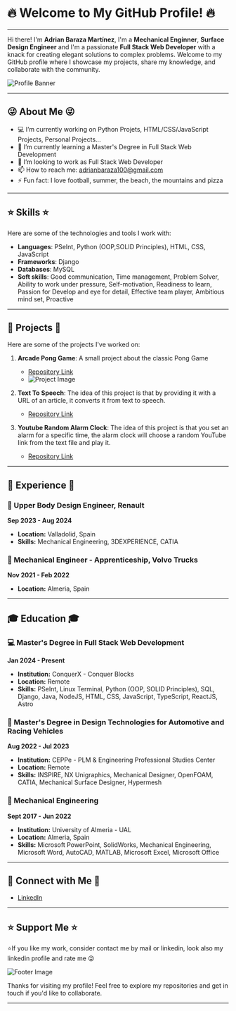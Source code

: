 # :fire: Welcome to My GitHub Profile! :fire:
---
Hi there! I'm <strong>Adrian Baraza Martínez</strong>, I'm a <strong>Mechanical Enginner</strong>, <strong>Surface Design Engineer</strong> and I'm a passionate <strong>Full Stack Web Developer</strong> with a knack for creating elegant solutions to complex problems. Welcome to my GitHub profile where I showcase my projects, share my knowledge, and collaborate with the community.

![Profile Banner](https://media.licdn.com/dms/image/v2/D4D16AQGiyEdWNBeN0Q/profile-displaybackgroundimage-shrink_350_1400/profile-displaybackgroundimage-shrink_350_1400/0/1688134830646?e=1733961600&v=beta&t=o1Qolhm40M33vhItSbYEFeD3p-2v_4AYfuGr0SrGm54)

---
## :stuck_out_tongue_winking_eye: About Me :stuck_out_tongue_winking_eye:

- 💻 I’m currently working on Python Projets, HTML/CSS/JavaScript Projects, Personal Projects...
- 🌱 I’m currently learning a Master's Degree in Full Stack Web Development
- 👀 I’m looking to work as Full Stack Web Developer
- 📫 How to reach me: adrianbaraza100@gmail.com
- ⚡ Fun fact: I love football, summer, the beach, the mountains and pizza
---
## :star: Skills :star:

Here are some of the technologies and tools I work with:

- **Languages**: PSeInt, Python (OOP,SOLID Principles), HTML, CSS, JavaScript
- **Frameworks**: Django
- **Databases**: MySQL
- **Soft skills**: Good communication, Time management, Problem Solver, Ability to work under pressure, Self-motivation, Readiness to learn, Passion for Develop and eye for detail, Effective team player, Ambitious mind set, Proactive
---
## :rocket: Projects :rocket:

Here are some of the projects I've worked on:

1. **Arcade Pong Game**: A small project about the classic Pong Game
   - <a href="https://github.com/adrianbarazamartinez/Python-Projects/tree/main/JuegoArcadePong" target="_blank">Repository Link</a>
   - ![Project Image](https://cdn.prod.website-files.com/63d926b37ec0d886c2d5d538/668ff9252106f0fd3889f779_Pong.jpeg)

2. **Text To Speech**: The idea of this project is that by providing it with a URL of an article, it converts it from text to speech.
   - [Repository Link](https://github.com/adrianbarazamartinez/Python-Projects/tree/main/TextoAVoz)

3. **Youtube Random Alarm Clock**: The idea of this project is that you set an alarm for a specific time, the alarm clock will choose a random YouTube link from the text file and play it.
   - [Repository Link](https://github.com/adrianbarazamartinez/Python-Projects/tree/main/RelojDespertador)

---
## :briefcase: Experience :briefcase:

### :car: Upper Body Design Engineer, Renault
**Sep 2023 - Aug 2024**
- **Location:** Valladolid, Spain
- **Skills:** Mechanical Engineering, 3DEXPERIENCE, CATIA

### :car:  Mechanical Engineer - Apprenticeship, Volvo Trucks
**Nov 2021 - Feb 2022**
- **Location:** Almeria, Spain
---
## :mortar_board: Education :mortar_board:

### :computer: Master's Degree in Full Stack Web Development
**Jan 2024 - Present**
- **Institution:** ConquerX - Conquer Blocks
- **Location:** Remote
- **Skills:** PSeInt, Linux Terminal, Python (OOP, SOLID Principles), SQL, Django, Java, NodeJS, HTML, CSS, JavaScript, TypeScript, ReactJS, Astro

### :car: Master's Degree in Design Technologies for Automotive and Racing Vehicles
**Aug 2022 - Jul 2023**
- **Institution:** CEPPe - PLM & Engineering Professional Studies Center
- **Location:** Remote
- **Skills:** INSPIRE, NX Unigraphics, Mechanical Designer, OpenFOAM, CATIA, Mechanical Surface Designer, Hypermesh

### :wrench: Mechanical Engineering
**Sept 2017 - Jun 2022**
- **Institution:** University of Almeria - UAL
- **Location:** Almeria, Spain
- **Skills:** Microsoft PowerPoint, SolidWorks, Mechanical Engineering, Microsoft Word, AutoCAD, MATLAB, Microsoft Excel, Microsoft Office

---
## :two_men_holding_hands: Connect with Me :two_men_holding_hands:

- [LinkedIn](https://www.linkedin.com/in/adrian-baraza-martinez-b3002a259/)
---
## :star: Support Me :star:

:star:If you like my work, consider contact me by mail or linkedin, look also my linkedin profile and rate me :stuck_out_tongue_winking_eye:

![Footer Image](https://cdn.freebiesupply.com/logos/large/2x/like-button-facebook-logo-black-and-white.png)

Thanks for visiting my profile! Feel free to explore my repositories and get in touch if you'd like to collaborate.

---